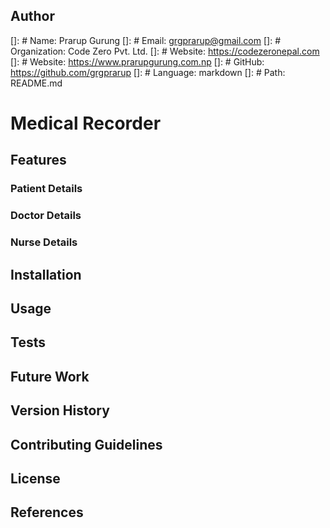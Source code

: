 ## Author
[]: # Name: Prarup Gurung
[]: # Email: grgprarup@gmail.com
[]: # Organization: Code Zero Pvt. Ltd.
[]: # Website: https://codezeronepal.com
[]: # Website: https://www.prarupgurung.com.np
[]: # GitHub: https://github.com/grgprarup
[]: # Language: markdown
[]: # Path: README.md

# Medical Recorder

## Features

### Patient Details
    
### Doctor Details
   
### Nurse Details

## Installation

## Usage

## Tests

## Future Work

## Version History

## Contributing Guidelines

## License

## References